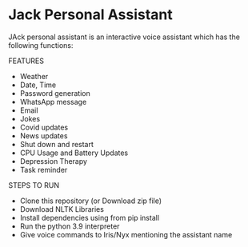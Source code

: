 # Jack Personal Assistant

JAck personal assistant is an interactive voice assistant which has the following functions:

FEATURES 
- Weather
- Date, Time
- Password generation
- WhatsApp message
- Email
- Jokes
- Covid updates
- News updates
- Shut down and restart
- CPU Usage and Battery Updates
- Depression Therapy
- Task reminder

STEPS TO RUN
- Clone this repository (or Download zip file)
- Download NLTK Libraries
- Install dependencies using from pip install
- Run the python 3.9 interpreter
- Give voice commands to Iris/Nyx mentioning the assistant name


